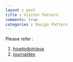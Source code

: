 ```yaml
---
layout : post
title : Visitor Pattern
comments: true
categories : Design Pattern
---
```


Please refer :
1. [howtodoinjava](https://howtodoinjava.com/design-patterns/behavioral/visitor-design-pattern-example-tutorial/)
2. [journaldev](https://www.journaldev.com/1769/visitor-design-pattern-java)
